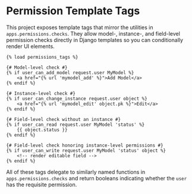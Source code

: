 # Permission Template Tags

This project exposes template tags that mirror the utilities in
`apps.permissions.checks`. They allow model-, instance-, and field-level
permission checks directly in Django templates so you can conditionally render
UI elements.

```django
{% load permissions_tags %}

{# Model-level check #}
{% if user_can_add_model request.user MyModel %}
    <a href="{% url 'mymodel_add' %}">Add Model</a>
{% endif %}

{# Instance-level check #}
{% if user_can_change_instance request.user object %}
    <a href="{% url 'mymodel_edit' object.pk %}">Edit</a>
{% endif %}

{# Field-level check without an instance #}
{% if user_can_read request.user MyModel 'status' %}
    {{ object.status }}
{% endif %}

{# Field-level check honoring instance-level permissions #}
{% if user_can_write request.user MyModel 'status' object %}
    <!-- render editable field -->
{% endif %}
```

All of these tags delegate to similarly named functions in
`apps.permissions.checks` and return booleans indicating whether the `user` has
the requisite permission.
